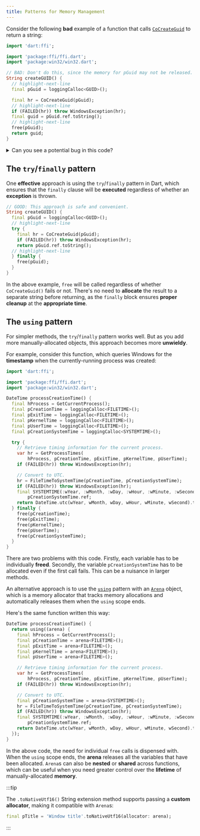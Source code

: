 ```yaml
---
title: Patterns for Memory Management
---
```


Consider the following **bad** example of a function that calls
[`CoCreateGuid`][CoCreateGuid] to return a string:

```dart title="guid.dart"
import 'dart:ffi';

import 'package:ffi/ffi.dart';
import 'package:win32/win32.dart';

// BAD: Don't do this, since the memory for pGuid may not be released.
String createGUID() {
  // highlight-next-line
  final pGuid = loggingCalloc<GUID>();

  final hr = CoCreateGuid(pGuid);
  // highlight-next-line
  if (FAILED(hr)) throw WindowsException(hr);
  final guid = pGuid.ref.toString();
  // highlight-next-line
  free(pGuid);
  return guid;
}
```

<details>

<summary>Can you see a potential bug in this code?</summary>

Here's the problem: if `CoCreateGuid()` fails, `pGuid` will not be **released**
prior to the **exception** being thrown. In this example, there are simple
solutions (e.g., call `free` in both **failure** and **success** scenarios).
However, when you're allocating many different objects, this approach can lead
to **unreadable code** with plenty of opportunities for **memory leaks**.

</details>

## The `try`/`finally` pattern

One **effective** approach is using the `try`/`finally` pattern in Dart, which
ensures that the `finally` clause will be **executed** regardless of whether an
**exception** is thrown.

```dart
// GOOD: This approach is safe and convenient.
String createGUID() {
  final pGuid = loggingCalloc<GUID>();
  // highlight-next-line
  try {
    final hr = CoCreateGuid(pGuid);
    if (FAILED(hr)) throw WindowsException(hr);
    return pGuid.ref.toString();
  // highlight-next-line
  } finally {
    free(pGuid);
  }
}
```

In the above example, `free` will be called regardless of whether
`CoCreateGuid()` fails or not. There's no need to **allocate** the result to a
separate string before returning, as the `finally` block ensures **proper
cleanup** at the **appropriate time**.

## The `using` pattern

For simpler methods, the `try`/`finally` pattern works well. But as you add more
manually-allocated objects, this approach becomes more **unwieldy**.

For example, consider this function, which queries Windows for the **timestamp**
when the currently-running process was created:

```dart title="process.dart"
import 'dart:ffi';

import 'package:ffi/ffi.dart';
import 'package:win32/win32.dart';

DateTime processCreationTime() {
  final hProcess = GetCurrentProcess();
  final pCreationTime = loggingCalloc<FILETIME>();
  final pExitTime = loggingCalloc<FILETIME>();
  final pKernelTime = loggingCalloc<FILETIME>();
  final pUserTime = loggingCalloc<FILETIME>();
  final pCreationSystemTime = loggingCalloc<SYSTEMTIME>();

  try {
    // Retrieve timing information for the current process.
    var hr = GetProcessTimes(
        hProcess, pCreationTime, pExitTime, pKernelTime, pUserTime);
    if (FAILED(hr)) throw WindowsException(hr);

    // Convert to UTC.
    hr = FileTimeToSystemTime(pCreationTime, pCreationSystemTime);
    if (FAILED(hr)) throw WindowsException(hr);
    final SYSTEMTIME(:wYear, :wMonth, :wDay, :wHour, :wMinute, :wSecond) =
        pCreationSystemTime.ref;
    return DateTime.utc(wYear, wMonth, wDay, wHour, wMinute, wSecond).toLocal();
  } finally {
    free(pCreationTime);
    free(pExitTime);
    free(pKernelTime);
    free(pUserTime);
    free(pCreationSystemTime);
  }
}
```

There are two problems with this code. Firstly, each variable has to be
individually **freed**. Secondly, the variable `pCreationSystemTime` has to be
allocated even if the first call fails. This can be a nuisance in larger
methods.

An alternative approach is to use the [`using`][using] pattern with an
[`Arena`][Arena] object, which is a memory allocator that tracks memory
allocations and automatically releases them when the `using` scope ends.

Here's the same function written this way:

```dart
DateTime processCreationTime() {
  return using((arena) {
    final hProcess = GetCurrentProcess();
    final pCreationTime = arena<FILETIME>();
    final pExitTime = arena<FILETIME>();
    final pKernelTime = arena<FILETIME>();
    final pUserTime = arena<FILETIME>();

    // Retrieve timing information for the current process.
    var hr = GetProcessTimes(
        hProcess, pCreationTime, pExitTime, pKernelTime, pUserTime);
    if (FAILED(hr)) throw WindowsException(hr);

    // Convert to UTC.
    final pCreationSystemTime = arena<SYSTEMTIME>();
    hr = FileTimeToSystemTime(pCreationTime, pCreationSystemTime);
    if (FAILED(hr)) throw WindowsException(hr);
    final SYSTEMTIME(:wYear, :wMonth, :wDay, :wHour, :wMinute, :wSecond) =
        pCreationSystemTime.ref;
    return DateTime.utc(wYear, wMonth, wDay, wHour, wMinute, wSecond).toLocal();
  });
}
```

In the above code, the need for individual `free` calls is dispensed with. When
the `using` scope ends, the **arena** releases all the variables that have been
allocated. `Arena`s can also be **nested** or **shared** across functions, which
can be useful when you need greater control over the **lifetime** of
manually-allocated **memory**.

:::tip

The `.toNativeUtf16()` String extension method supports passing a
**custom allocator**, making it compatible with `Arena`s:

```dart
final pTitle = 'Window title'.toNativeUtf16(allocator: arena);
```

:::

<CommonViewSourceCode href="https://github.com/halildurmus/win32/blob/main/examples/process.dart" />

[Arena]: https://pub.dev/documentation/ffi/latest/ffi/Arena-class.html
[CoCreateGuid]: https://learn.microsoft.com/windows/win32/api/combaseapi/nf-combaseapi-cocreateguid
[using]: https://pub.dev/documentation/ffi/latest/ffi/using.html
